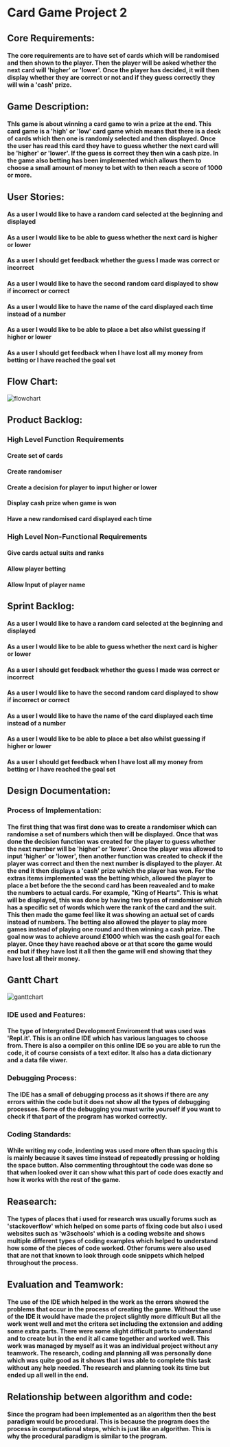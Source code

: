 # Card Game Project 2
## Core Requirements:
#### The core requirements are to have set of cards which will be randomised and then shown to the player. Then the player will be asked whether the next card will 'higher' or 'lower'. Once the player has decided, it will then display whether they are correct or not and if they guess correctly they will win a 'cash' prize. 

## Game Description:
#### ThIs game is about winning a card game to win a prize at the end. This card game is a 'high' or 'low' card game which means that there is a deck of cards which then one is randomly selected and then displayed. Once the user has read this card they have to guess whether the next card will be 'higher' or 'lower'. If the guess is correct they then win a cash pize. In the game also betting has been implemented which allows them to choose a small amount of money to bet with to then reach a score of 1000 or more.

## User Stories:

#### As a user I would like to have a random card selected at the beginning and displayed 
#### As a user I would like to be able to guess whether the next card is higher or lower
#### As a user I should get feedback whether the guess I made was correct or incorrect
#### As a user I would like to have the second random card displayed to show if incorrect or correct
#### As a user I would like to have the name of the card displayed each time instead of a number
#### As a user I would like to be able to place a bet also whilst guessing if higher or lower
#### As a user I should get feedback when I have lost all my money from betting or I have reached the goal set

## Flow Chart:

![flowchart](https://github.com/kap14275819/Card-game-Project-2/blob/master/card%20game.jpg)

## Product Backlog:

### High Level Function Requirements
#### Create set of cards
#### Create randomiser
#### Create a decision for player to input higher or lower
#### Display cash prize when game is won
#### Have a new randomised card displayed each time

### High Level Non-Functional Requirements
#### Give cards actual suits and ranks
#### Allow player betting
#### Allow Input of player name

## Sprint Backlog:

#### As a user I would like to have a random card selected at the beginning and displayed 
#### As a user I would like to be able to guess whether the next card is higher or lower
#### As a user I should get feedback whether the guess I made was correct or incorrect
#### As a user I would like to have the second random card displayed to show if incorrect or correct
#### As a user I would like to have the name of the card displayed each time instead of a number
#### As a user I would like to be able to place a bet also whilst guessing if higher or lower
#### As a user I should get feedback when I have lost all my money from betting or I have reached the goal set

## Design Documentation:
### Process of Implementation:
#### The first thing that was first done was to create a randomiser which can randomise a set of numbers which then will be displayed. Once that was done the decision function was created for the player to guess whether the next number will be 'higher' or 'lower'. Once the player was allowed to input 'higher' or 'lower', then another function was created to check if the player was correct and then the next number is displayed to the player. At the end it then displays a 'cash' prize which the player has won. For the extras items implemented was the betting which, allowed the player to place a bet before the the second card has been reavealed and to make the numbers to actual cards. For example, "King of Hearts". This is what will be displayed, this was done by having two types of randomiser which has a specific set of words which were the rank of the card and the suit. This then made the game feel like it was showing an actual set of cards instead of numbers. The betting also allowed the player to play more games instead of playing one round and then winning a cash prize. The goal now was to achieve around £1000 which was the cash goal for each player. Once they have reached above or at that score the game would end but if they have lost it all then the game will end showing that they have lost all their money.

## Gantt Chart
![ganttchart]()

### IDE used and Features:
#### The type of Intergrated Development Enviroment that was used was 'Repl.it'. This is an online IDE which has various languages to choose from. There is also a compiler on this online IDE so you are able to run the code, it of course consists of a text editor. It also has a data dictionary and a data file viwer.

### Debugging Process:
#### The IDE has a small of debugging process as it shows if there are any errors within the code but it does not show all the types of debugging processes. Some of the debugging you must write yourself if you want to check if that part of the program has worked correctly.

### Coding Standards:
#### While writing my code, indenting was used more often than spacing this is mainly because it saves time instead of repeatedly pressing or holding the space button. Also commenting throughtout the code was done so that when looked over it can show what this part of code does exactly and how it works with the rest of the game.

## Reasearch:
#### The types of places that i used for research was usually forums such as 'stackoverflow' which helped on some parts of fixing code but also i used websites such as 'w3schools' which is a coding website and shows multiple different types of coding examples which helped to understand how some of the pieces of code worked. Other forums were also used that are not that known to look through code snippets which helped throughout the process.

## Evaluation and Teamwork:
#### The use of the IDE which helped in the work as the errors showed the problems that occur in the process of creating the game. Without the use of the IDE it would have made the project slightly more difficult  But all the work went well and met the critera set including the extension and adding some extra parts. There were some slight difficult parts to understand and to create but in the end it all came together and worked well. This work was managed by myself as it was an individual project without any teamwork. The research, coding and planning all was personally done which was quite good as it shows that i was able to complete this task without any help needed. The research and planning took its time but ended up all well in the end.

## Relationship between algorithm and code:
#### Since the program had been implemented as an algorithm then the best paradigm would be procedural. This is because the program does the process in computational steps, which is just like an algorithm. This is why the procedural paradigm is similar to the program.
